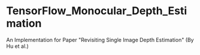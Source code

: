 # TensorFlow_Monocular_Depth_Estimation
An Implementation for Paper "Revisiting Single Image Depth Estimation" (By Hu et al.)
